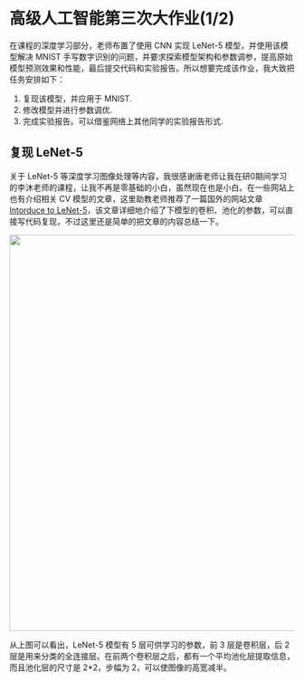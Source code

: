 # 高级人工智能第三次大作业(1/2)

在课程的深度学习部分，老师布置了使用 CNN 实现 LeNet-5 模型，并使用该模型解决 MNIST 手写数字识别的问题，并要求探索模型架构和参数调参，提高原始模型预测效果和性能，最后提交代码和实验报告。所以想要完成该作业，我大致把任务安排如下：

1. 复现该模型，并应用于 MNIST.
2. 修改模型并进行参数调优.
3. 完成实验报告。可以借鉴网络上其他同学的实验报告形式.

## 复现 LeNet-5

关于 LeNet-5 等深度学习图像处理等内容，我很感谢唐老师让我在研0期间学习的李沐老师的课程，让我不再是零基础的小白，虽然现在也是小白。在一些网站上也有介绍相关 CV 模型的文章，这里助教老师推荐了一篇国外的网站文章 [Intorduce to LeNet-5](https://www.analyticsvidhya.com/blog/2021/03/the-architecture-of-lenet-5/)，该文章详细地介绍了下模型的卷积、池化的参数，可以直接写代码复现，不过这里还是简单的把文章的内容总结一下。

<img src="https://s3.bmp.ovh/imgs/2022/10/13/ea28ce36b1bb9d3f.png" class='img-fluid' style="width:700px; margin:auto; display:block"/>

从上图可以看出，LeNet-5 模型有 5 层可供学习的参数，前 3 层是卷积层，后 2 层是用来分类的全连接层。在前两个卷积层之后，都有一个平均池化层提取信息，而且池化层的尺寸是 2\*2，步幅为 2，可以使图像的高宽减半。
